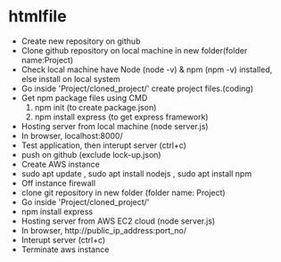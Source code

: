 # htmlfile

- Create new repository on github
- Clone github repository on local machine in new folder(folder name:Project)
- Check local machine have Node (node -v) & npm (npm -v) installed, else install on local system
- Go inside 'Project/cloned_project/' create project files.(coding)
- Get npm package files using CMD
  1. npm init (to create package.json)
  2. npm install express (to get express framework)
- Hosting server from local machine (node server.js)
- In browser, localhost:8000/
- Test application, then interupt server (ctrl+c)
- push on github (exclude lock-up.json)
- Create AWS instance
- sudo apt update , sudo apt install nodejs , sudo apt install npm  
- Off instance firewall
- clone git repository in new folder (folder name: Project)
- Go inside 'Project/cloned_project/'
- npm install express
- Hosting server from AWS EC2 cloud (node server.js)
- In browser, http://public_ip_address:port_no/
- Interupt server (ctrl+c)
- Terminate aws instance
